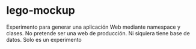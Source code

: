 # lego-mockup
Experimento para generar una aplicación Web mediante namespace y clases.
No pretende ser una web de producción. Ni siquiera tiene base de datos. 
Solo es un experimento
